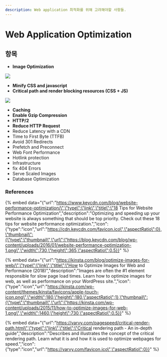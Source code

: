```yaml
---
description: Web application 최적화를 위해 고려해야할 사항들.
---
```


# Web Application Optimization

## 항목

* **Image Optimization**

![](.gitbook/assets/image-optimization.png)

* **Minify CSS and javascript**
* **Critical path and render blocking resources \(CSS + JS\)**

![](.gitbook/assets/critical-path.png)

* **Caching**
* **Enable Gzip Compression**
* **HTTP/2**
* **Reduce HTTP Request**
* Reduce Latency with a CDN
* Time to First Byte \(TTFB\)
* Avoid 301 Redirects
* Prefetch and Preconnect
* Web Font Performance
* Hotlink protection
* Infrastructure
* fix 404 Errors
* Serve Scaled Images
* Database Optimization 

### References

{% embed data="{\"url\":\"https://www.keycdn.com/blog/website-performance-optimization/\",\"type\":\"link\",\"title\":\"18 Tips for Website Performance Optimization\",\"description\":\"Optimizing and speeding up your website is always something that should be top priority. Check out these 18 tips for website performance optimization.\",\"icon\":{\"type\":\"icon\",\"url\":\"https://cdn.keycdn.com/favicon.ico\",\"aspectRatio\":0},\"thumbnail\":{\"type\":\"thumbnail\",\"url\":\"https://blog.keycdn.com/blog/wp-content/uploads/2016/01/website-performance-optimization-1.png\",\"width\":730,\"height\":365,\"aspectRatio\":0.5}}" %}

{% embed data="{\"url\":\"https://kinsta.com/blog/optimize-images-for-web/\",\"type\":\"link\",\"title\":\"How to Optimize Images for Web and Performance \(2018\)\",\"description\":\"Images are often the \#1 element responsible for slow page load times. Learn how to optimize images for web, as well as performance on your WordPress site.\",\"icon\":{\"type\":\"icon\",\"url\":\"https://kinsta.com/wp-content/themes/kinsta/favicons/apple-touch-icon.png\",\"width\":180,\"height\":180,\"aspectRatio\":1},\"thumbnail\":{\"type\":\"thumbnail\",\"url\":\"https://kinsta.com/wp-content/uploads/2015/11/how-to-optimize-images-for-web-1.png\",\"width\":1460,\"height\":730,\"aspectRatio\":0.5}}" %}

{% embed data="{\"url\":\"https://varvy.com/pagespeed/critical-render-path.html\",\"type\":\"link\",\"title\":\"Critical rendering path - An in-depth guide\",\"description\":\"Describes and illustrates the concept of the critical rendering path. Learn what it is and how it is used to optimize webpages for speed.\",\"icon\":{\"type\":\"icon\",\"url\":\"https://varvy.com/favicon.ico\",\"aspectRatio\":0}}" %}

